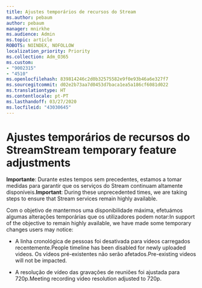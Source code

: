 ```yaml
---
title: Ajustes temporários de recursos do Stream
ms.author: pebaum
author: pebaum
manager: mnirkhe
ms.audience: Admin
ms.topic: article
ROBOTS: NOINDEX, NOFOLLOW
localization_priority: Priority
ms.collection: Adm_O365
ms.custom:
- "9002315"
- "4510"
ms.openlocfilehash: 839814246c2d0b32575582e9f0e93b46a6e327f7
ms.sourcegitcommit: d02e2b73aa7d0453d7baca1ea5a186cf6081d022
ms.translationtype: HT
ms.contentlocale: pt-PT
ms.lasthandoff: 03/27/2020
ms.locfileid: "43030645"
---
```

# <a name="stream-temporary-feature-adjustments"></a><span data-ttu-id="dd9f2-102">Ajustes temporários de recursos do Stream</span><span class="sxs-lookup"><span data-stu-id="dd9f2-102">Stream temporary feature adjustments</span></span>

<span data-ttu-id="dd9f2-103">**Importante**: Durante estes tempos sem precedentes, estamos a tomar medidas para garantir que os serviços do Stream continuam altamente disponíveis.</span><span class="sxs-lookup"><span data-stu-id="dd9f2-103">**Important**: During these unprecedented times, we are taking steps to ensure that Stream services remain highly available.</span></span>

<span data-ttu-id="dd9f2-104">Com o objetivo de mantermos uma disponibilidade máxima, efetuámos algumas alterações temporárias que os utilizadores podem notar:</span><span class="sxs-lookup"><span data-stu-id="dd9f2-104">In support of the objective to remain highly available, we have made some temporary changes users may notice:</span></span> 

- <span data-ttu-id="dd9f2-105">A linha cronológica de pessoas foi desativada para vídeos carregados recentemente.</span><span class="sxs-lookup"><span data-stu-id="dd9f2-105">People timeline has been disabled for newly uploaded videos.</span></span> <span data-ttu-id="dd9f2-106">Os vídeos pré-existentes não serão afetados.</span><span class="sxs-lookup"><span data-stu-id="dd9f2-106">Pre-existing videos will not be impacted.</span></span>

- <span data-ttu-id="dd9f2-107">A resolução de vídeo das gravações de reuniões foi ajustada para 720p.</span><span class="sxs-lookup"><span data-stu-id="dd9f2-107">Meeting recording video resolution adjusted to 720p.</span></span>
